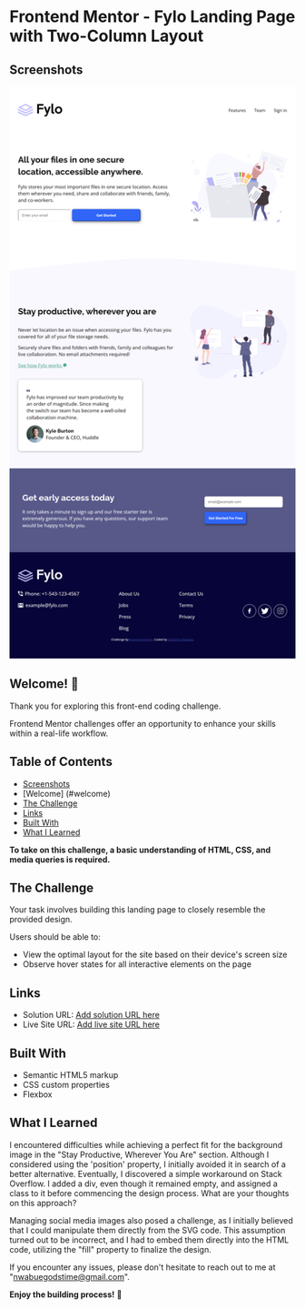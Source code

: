 # Frontend Mentor - Fylo Landing Page with Two-Column Layout


## Screenshots

![Design preview for the Fylo Landing Page with Two-Column Layout challenge](./design-result/result-design.png)

## Welcome! 👋

Thank you for exploring this front-end coding challenge.

Frontend Mentor challenges offer an opportunity to enhance your skills within a real-life workflow.

## Table of Contents

- [Screenshots](#screenshots)
- [Welcome] (#welcome)
- [The Challenge](#the-challenge)
- [Links](#links)
- [Built With](#built-with)
- [What I Learned](#what-i-learned)

**To take on this challenge, a basic understanding of HTML, CSS, and media queries is required.**

## The Challenge

Your task involves building this landing page to closely resemble the provided design.

Users should be able to:

- View the optimal layout for the site based on their device's screen size
- Observe hover states for all interactive elements on the page

## Links

- Solution URL: [Add solution URL here](https://www.frontendmentor.io/solutions/responsive-landing-page-using-flexbox--yr8v2lcG9)
- Live Site URL: [Add live site URL here](https://godstimenwabue.github.io/fylo-landing-page-with-two-column-layout-master/)

## Built With

- Semantic HTML5 markup
- CSS custom properties
- Flexbox

## What I Learned

I encountered difficulties while achieving a perfect fit for the background image in the "Stay Productive, Wherever You Are" section. Although I considered using the 'position' property, I initially avoided it in search of a better alternative. Eventually, I discovered a simple workaround on Stack Overflow. I added a div, even though it remained empty, and assigned a class to it before commencing the design process. What are your thoughts on this approach?

Managing social media images also posed a challenge, as I initially believed that I could manipulate them directly from the SVG code. This assumption turned out to be incorrect, and I had to embed them directly into the HTML code, utilizing the "fill" property to finalize the design.

If you encounter any issues, please don't hesitate to reach out to me at "nwabuegodstime@gmail.com".

**Enjoy the building process!** 🚀
